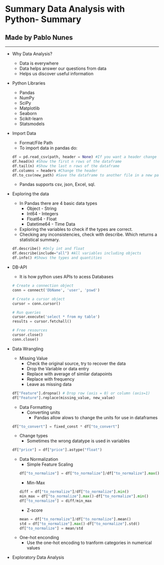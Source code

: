 # Summary Data Analysis with Python- Summary
## Made by Pablo Nunes
----
- Why Data Analysis?
  - Data is everywhere
  - Data helps answer our questions from data
  - Helps us discover useful information
- Python Libraries
  - Pandas
  - NumPy
  - SciPy
  - Matplotlib
  - Seaborn
  - Scikit-learn
  - Statsmodels
- Import Data
  - Format/File Path
  - To import data in pandas do:
  ```python
  df = pd.read_csv(path, header = None) #If you want a header change this setting
  df.head(n) #Show the first n rows of the dataframe
  df.tail(n) #Show the last n rows of the dataframe
  df.columns = headers #Change the header
  df.to_csv(new_path) #Save the dataframe to another file in a new path
  ```
  - Pandas supports csv, json, Excel, sql.
- Exploring the data
  - In Pandas there are 4 basic data types
    - Object - String
    - Int64 - Integers
    - Float64 - Float
    - Datetime64 - Time Data
  - Exploring the variables to check if the types are correct.
  - Checking any inconsistencies, check with describe. Which returns a statistical summary.
  ```python
  df.describe() #Only int and float
  df.describe(include="all") #All variables including objects
  df.info() #Shows the types and quantities
  ```
- DB-API
  - It is how python uses APIs to acess Databases
  ```python  
  # Create a connection object
  conn = connect('DbName', 'user', 'pswd')

  # Create a cursor object
  cursor = conn.cursor()

  # Run queries
  cursor.execute('select * from my table')
  results = cursor.fetchall()

  # Free resources
  cursor.close()
  conn.close()
  ```
- Data Wrangling
  - Missing Value
    - Check the original source, try to recover the data
    - Drop the Variable or data entry
    - Replace with average of similar datapoints
    - Replace with frequency
    - Leave as missing data
  ```python
  df["Feature"].dropna() # Drop row (axis = 0) or column (axis=1)
  df["Feature"].replace(missing_value, new_value)
  ```
  - Data Formatting
    - Converting units
      - Pandas allow alows to change the units for use in dataframes
  ```python
  df["to_convert"] = fixed_const * df["to_convert"]
  
  ```
  - Change types
    - Sometimes the wrong datatype is used in variables
  ```python
  df["price"] = df["price"].astype("float")
  ```
  - Data Normalization
    - Simple Feature Scaling
    ```python
    df["to_normalize"] = df["to_normalize"]/df["to_normalize"].max()
    ```
    - Min-Max
    ```python
    diff = df["to_normalize"]/df["to_normalize"].min()
    min_max = df["to_normalize"].max()-df["to_normalize"].min()
    df["to_normalize"] = diff/min_max
    ```
    - Z-score
    ```python
    mean = df["to_normalize"]/df["to_normalize"].mean()
    std = df["to_normalize"].max()-df["to_normalize"].std()
    df["to_normalize"] = mean/std
    ```
  - One-hot enconding
    - Use the one-hot encoding to tranform categories in numerical values

- Exploratory Data Analysis
